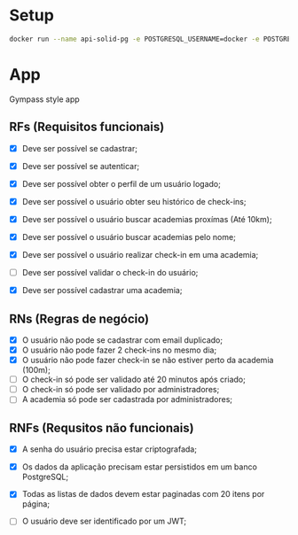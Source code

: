 # Setup

```sh
docker run --name api-solid-pg -e POSTGRESQL_USERNAME=docker -e POSTGRES_PASSWORD=docker -e POSTGRESQL_DATABASE=apisolid -p 5432:5432  bitnami/postgresql:latest
```


# App

Gympass style app


## RFs (Requisitos funcionais)
- [x] Deve ser possível se cadastrar;
- [x] Deve ser possível se autenticar;
- [x] Deve ser possível obter o perfil de um usuário logado;
- [x] Deve ser possível o usuário obter seu histórico de check-ins;
- [x] Deve ser possível o usuário buscar academias proxímas (Até 10km);
- [x] Deve ser possível o usuário buscar academias pelo nome;
- [x] Deve ser possível o usuário realizar check-in em uma academia;
- [ ] Deve ser possível validar o check-in do usuário;
- [x] Deve ser possível cadastrar uma academia;



## RNs (Regras de negócio)
- [x] O usuário não pode se cadastrar com email duplicado;
- [x] O usuário não pode fazer 2 check-ins no mesmo dia;
- [x] O usuário não pode fazer check-in se não estiver perto da academia (100m);
- [ ] O check-in só pode ser validado até 20 minutos após criado;
- [ ] O check-in só pode ser validado por administradores;
- [ ] A academia só pode ser cadastrada por administradores;

## RNFs (Requsitos não funcionais)
- [x] A senha do usuário precisa estar criptografada;
- [x] Os dados da aplicação precisam estar persistidos em um banco PostgreSQL;
- [x] Todas as listas de dados devem estar paginadas com 20 itens por página;
- [ ] O usuário deve ser identificado por um JWT;

